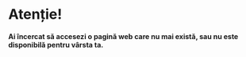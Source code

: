 # Atenție!

#### Ai încercat să accesezi o pagină web care nu mai există, sau nu este disponibilă pentru vârsta ta.
